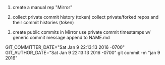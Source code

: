 1. create a manual rep "Mirror"

2. collect private commit history (token)
collect private/forked repos and their commit histories (token)

3. create public commits in Mirror
use private commit timestamps w/ generic commit message
append to NAME.md

GIT_COMMITTER_DATE="Sat Jan 9 22:13:13 2016 -0700" GIT_AUTHOR_DATE="Sat Jan 9 22:13:13
 2016 -0700" git commit -m "jan 9 2016"
